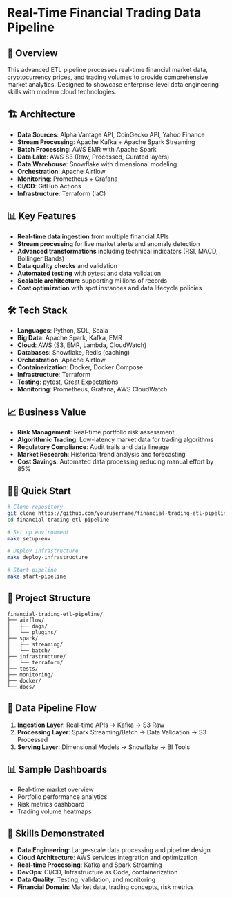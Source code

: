 # Real-Time Financial Trading Data Pipeline

## 🚀 Overview
This advanced ETL pipeline processes real-time financial market data, cryptocurrency prices, and trading volumes to provide comprehensive market analytics. Designed to showcase enterprise-level data engineering skills with modern cloud technologies.

## 🏗️ Architecture
- **Data Sources**: Alpha Vantage API, CoinGecko API, Yahoo Finance
- **Stream Processing**: Apache Kafka + Apache Spark Streaming
- **Batch Processing**: AWS EMR with Apache Spark
- **Data Lake**: AWS S3 (Raw, Processed, Curated layers)
- **Data Warehouse**: Snowflake with dimensional modeling
- **Orchestration**: Apache Airflow
- **Monitoring**: Prometheus + Grafana
- **CI/CD**: GitHub Actions
- **Infrastructure**: Terraform (IaC)

## 📊 Key Features
- **Real-time data ingestion** from multiple financial APIs
- **Stream processing** for live market alerts and anomaly detection  
- **Advanced transformations** including technical indicators (RSI, MACD, Bollinger Bands)
- **Data quality checks** and validation
- **Automated testing** with pytest and data validation
- **Scalable architecture** supporting millions of records
- **Cost optimization** with spot instances and data lifecycle policies

## 🛠️ Tech Stack
- **Languages**: Python, SQL, Scala
- **Big Data**: Apache Spark, Kafka, EMR
- **Cloud**: AWS (S3, EMR, Lambda, CloudWatch)
- **Databases**: Snowflake, Redis (caching)
- **Orchestration**: Apache Airflow
- **Containerization**: Docker, Docker Compose
- **Infrastructure**: Terraform
- **Testing**: pytest, Great Expectations
- **Monitoring**: Prometheus, Grafana, AWS CloudWatch

## 📈 Business Value
- **Risk Management**: Real-time portfolio risk assessment
- **Algorithmic Trading**: Low-latency market data for trading algorithms
- **Regulatory Compliance**: Audit trails and data lineage
- **Market Research**: Historical trend analysis and forecasting
- **Cost Savings**: Automated data processing reducing manual effort by 85%

## 🏃‍♂️ Quick Start
```bash
# Clone repository
git clone https://github.com/yourusername/financial-trading-etl-pipeline.git
cd financial-trading-etl-pipeline

# Set up environment
make setup-env

# Deploy infrastructure
make deploy-infrastructure

# Start pipeline
make start-pipeline
```

## 📁 Project Structure
```
financial-trading-etl-pipeline/
├── airflow/
│   ├── dags/
│   └── plugins/
├── spark/
│   ├── streaming/
│   └── batch/
├── infrastructure/
│   └── terraform/
├── tests/
├── monitoring/
├── docker/
└── docs/
```

## 🔧 Data Pipeline Flow
1. **Ingestion Layer**: Real-time APIs → Kafka → S3 Raw
2. **Processing Layer**: Spark Streaming/Batch → Data Validation → S3 Processed  
3. **Serving Layer**: Dimensional Models → Snowflake → BI Tools

## 📊 Sample Dashboards
- Real-time market overview
- Portfolio performance analytics
- Risk metrics dashboard
- Trading volume heatmaps

## 🎯 Skills Demonstrated
- **Data Engineering**: Large-scale data processing and pipeline design
- **Cloud Architecture**: AWS services integration and optimization
- **Real-time Processing**: Kafka and Spark Streaming
- **DevOps**: CI/CD, Infrastructure as Code, containerization
- **Data Quality**: Testing, validation, and monitoring
- **Financial Domain**: Market data, trading concepts, risk metrics